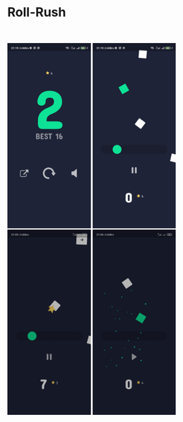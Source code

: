 # Roll-Rush
<br/>
<br/>
<img src="images/e1.jpg" height="420"/>
<img src="images/e2.jpg" height="420"/>
<img src="images/e3.jpg" height="420"/>
<img src="images/e4.jpg" height="420"/>
